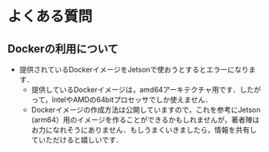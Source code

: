 # よくある質問

## Dockerの利用について

- 提供されているDockerイメージをJetsonで使おうとするとエラーになります．
  - 提供しているDockerイメージは，amd64アーキテクチャ用です．したがって，IntelやAMDの64bitプロセッサでしか使えません．
  - Dockerイメージの作成方法は公開していますので，これを参考にJetson (arm64）用のイメージを作ることができるかもしれませんが，著者陣はお力になれそうにありません．もしうまくいきましたら，情報を共有していただけると嬉しいです．
